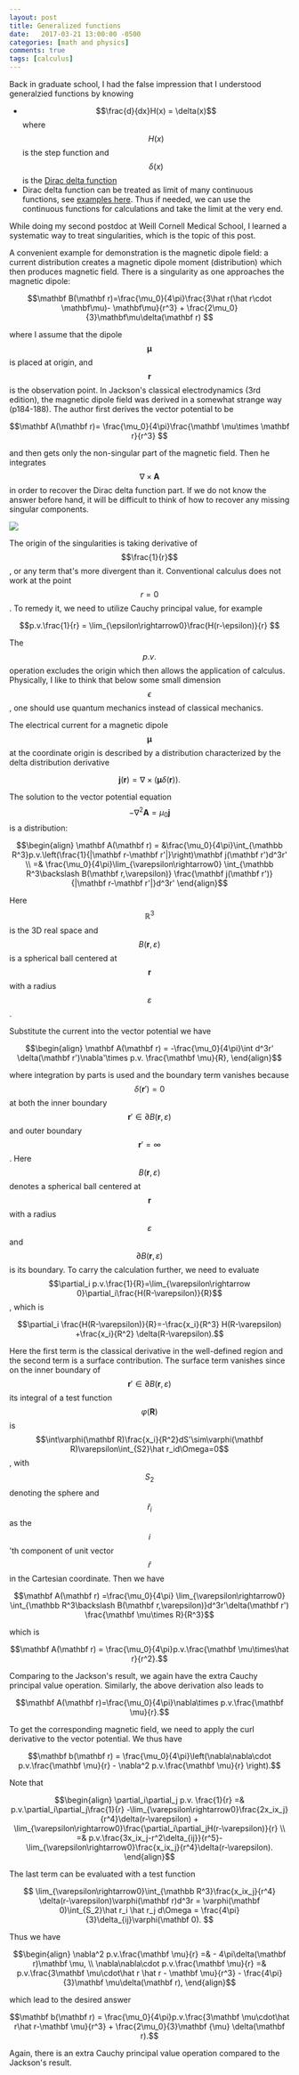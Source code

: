 ```yaml
---
layout: post
title: Generalized functions
date:   2017-03-21 13:00:00 -0500
categories: [math and physics]
comments: true
tags: [calculus]
---
```


Back in graduate school, I had the false impression that I understood generalzied functions by knowing

* $$\frac{d}{dx}H(x) = \delta(x)$$ where $$H(x)$$ is the step function and $$\delta(x)$$ is the [Dirac delta function](https://en.wikipedia.org/wiki/Dirac_delta_function)
* Dirac delta function can be treated as limit of many continuous functions, see [examples here](http://functions.wolfram.com/GeneralizedFunctions/DiracDelta/09/). Thus if needed, we can use the continuous functions for calculations and take the limit at the very end.

While doing my second postdoc at Weill Cornell Medical School, I learned a systematic way to treat singularities, which is the topic of this post.

A convenient example for demonstration is the magnetic dipole field: a current distribution creates a magnetic dipole moment (distribution) which then produces magnetic field. There is a singularity as one approaches the magnetic dipole:

$$\mathbf B(\mathbf r)=\frac{\mu_0}{4\pi}\frac{3\hat r(\hat r\cdot \mathbf\mu)- \mathbf\mu}{r^3} + \frac{2\mu_0}{3}\mathbf\mu\delta(\mathbf r) $$

where I assume that the dipole $$\mathbf \mu$$ is placed at origin, and $$\mathbf r$$ is the observation point.
In Jackson's classical electrodynamics (3rd edition), the magnetic dipole field was derived in a somewhat strange way (p184-188). 
The author first derives the vector potential to be

$$\mathbf A(\mathbf r)= \frac{\mu_0}{4\pi}\frac{\mathbf \mu\times \mathbf r}{r^3} $$

and then gets only the non-singular part of the magnetic field. Then he integrates $$\nabla\times\mathbf A$$ in order to recover the Dirac delta function part. If we do not know the answer before hand, it will be difficult to think of how to recover any missing singular components.

<a target="_blank"  href="https://www.amazon.com/gp/product/047130932X/ref=as_li_tl?ie=UTF8&camp=1789&creative=9325&creativeASIN=047130932X&linkCode=as2&tag=nosarthur2016-20&linkId=1d9fb645ab6215453bb257f43246e64c"><img border="0" src="//ws-na.amazon-adsystem.com/widgets/q?_encoding=UTF8&MarketPlace=US&ASIN=047130932X&ServiceVersion=20070822&ID=AsinImage&WS=1&Format=_SL250_&tag=nosarthur2016-20" ></a><img src="//ir-na.amazon-adsystem.com/e/ir?t=nosarthur2016-20&l=am2&o=1&a=047130932X" width="1" height="1" border="0" alt="" style="border:none !important; margin:0px !important;" />

The origin of the singularities is taking derivative of $$\frac{1}{r}$$,
or any term that's more divergent than it. Conventional calculus does not work at the point $$r=0$$.
To remedy it, we need to utilize Cauchy principal value, for example

$$p.v.\frac{1}{r} = \lim_{\epsilon\rightarrow0}\frac{H(r-\epsilon)}{r} $$

The $$p.v.$$ operation excludes the origin which then allows the application of calculus.
Physically, I like to think that below some small dimension $$\epsilon$$, one should use quantum mechanics instead of classical mechanics.

The electrical current for a magnetic dipole $$\mathbf\mu$$ at the coordinate 
origin is described by a distribution characterized by the 
delta distribution derivative

$$\mathbf j(\mathbf r) = \nabla\times \left( \mathbf\mu \delta(\mathbf r)\right).$$

The solution to the vector potential equation $$-\nabla^2\mathbf A=\mu_0\mathbf j$$ is a distribution:

$$\begin{align}
\mathbf A(\mathbf r) = &\frac{\mu_0}{4\pi}\int_{\mathbb R^3}p.v.\left(\frac{1}{|\mathbf r-\mathbf r'|}\right)\mathbf j(\mathbf r')d^3r' \\
    =& \frac{\mu_0}{4\pi}\lim_{\varepsilon\rightarrow0}
    \int_{\mathbb R^3\backslash B(\mathbf r,\varepsilon)}
            \frac{\mathbf j(\mathbf r')}{|\mathbf r-\mathbf r'|}d^3r'
\end{align}$$

Here $$\mathbb R^3$$ is the 3D real space and $$B(\mathbf r,\varepsilon)$$ is a 
spherical ball centered at $$\mathbf r$$ with a radius $$\varepsilon$$. 

Substitute the current into the vector potential we have 

$$\begin{align}
\mathbf A(\mathbf r) = -\frac{\mu_0}{4\pi}\int d^3r' \delta(\mathbf r')\nabla'\times p.v.  \frac{\mathbf \mu}{R},
\end{align}$$

where integration by parts is used and the boundary term vanishes because 
$$\delta(\mathbf r')=0$$ at both the inner boundary 
$$\mathbf r'\in\partial B(\mathbf r, \varepsilon)$$ and outer boundary $$\mathbf r'=\infty$$.
Here $$B(\mathbf r,\varepsilon)$$ denotes a spherical ball centered at $$\mathbf r$$ with
a radius $$\varepsilon$$ and $$\partial B(\mathbf r,\varepsilon)$$ is its boundary.
To carry the calculation further, we need to evaluate 
$$\partial_i p.v.\frac{1}{R}=\lim_{\varepsilon\rightarrow 0}\partial_i\frac{H(R-\varepsilon)}{R}$$, which is 

$$\partial_i \frac{H(R-\varepsilon)}{R}=-\frac{x_i}{R^3} H(R-\varepsilon)
    +\frac{x_i}{R^2} \delta(R-\varepsilon).$$

Here the first term is the classical derivative in the well-defined region
and the second term is a surface contribution. The surface term vanishes
since on the inner boundary of $$\mathbf r'\in\partial B(\mathbf r,\varepsilon)$$ its
integral of a test function $$\varphi(\mathbf R)$$ is 
$$\int\varphi(\mathbf R)\frac{x_i}{R^2}dS'\sim\varphi(\mathbf R)\varepsilon\int_{S2}\hat r_id\Omega=0$$, with $$S_2$$ denoting the sphere and $$\hat r_i$$ as the $$i$$'th
component of unit vector $$\hat r$$ in the Cartesian coordinate. 
Then we have 

$$\mathbf A(\mathbf r) =\frac{\mu_0}{4\pi} \lim_{\varepsilon\rightarrow0}
\int_{\mathbb R^3\backslash B(\mathbf r,\varepsilon)}d^3r'\delta(\mathbf r')
\frac{\mathbf \mu\times R}{R^3}$$

which is 

$$\mathbf A(\mathbf r) = \frac{\mu_0}{4\pi}p.v.\frac{\mathbf \mu\times\hat r}{r^2}.$$

Comparing to the Jackson's result, we again have the extra Cauchy principal value operation.
Similarly, the above derivation also leads to 

$$\mathbf A(\mathbf r)=\frac{\mu_0}{4\pi}\nabla\times p.v.\frac{\mathbf \mu}{r}.$$

To get the corresponding magnetic field, we need to apply the curl derivative to the vector potential. We thus have

$$\mathbf b(\mathbf r) = \frac{\mu_0}{4\pi}\left(\nabla\nabla\cdot p.v.\frac{\mathbf \mu}{r} - \nabla^2 p.v.\frac{\mathbf \mu}{r} \right).$$

Note that 

$$\begin{align}
\partial_i\partial_j p.v. \frac{1}{r} =& p.v.\partial_i\partial_j\frac{1}{r}
    -\lim_{\varepsilon\rightarrow0}\frac{2x_ix_j}{r^4}\delta(r-\varepsilon)
       + \lim_{\varepsilon\rightarrow0}\frac{\partial_i\partial_jH(r-\varepsilon)}{r} 
        \\
        =& p.v.\frac{3x_ix_j-r^2\delta_{ij}}{r^5}-\lim_{\varepsilon\rightarrow0}\frac{x_ix_j}{r^4}\delta(r-\varepsilon).
\end{align}$$

The last term can be evaluated with a test function

$$ \lim_{\varepsilon\rightarrow0}\int_{\mathbb R^3}\frac{x_ix_j}{r^4}
    \delta(r-\varepsilon)\varphi(\mathbf r)d^3r = \varphi(\mathbf 0)\int_{S_2}\hat r_i
    \hat r_j d\Omega = \frac{4\pi}{3}\delta_{ij}\varphi(\mathbf 0). $$

Thus we have 

$$\begin{align}
\nabla^2 p.v.\frac{\mathbf \mu}{r} =& - 4\pi\delta(\mathbf r)\mathbf \mu,  \\
\nabla\nabla\cdot p.v.\frac{\mathbf \mu}{r} =& p.v.\frac{3\mathbf \mu\cdot\hat r \hat r
        - \mathbf \mu}{r^3} - \frac{4\pi}{3}\mathbf \mu\delta(\mathbf r), 
\end{align}$$

which lead to the desired answer

$$\mathbf  b(\mathbf  r) = \frac{\mu_0}{4\pi}p.v.\frac{3\mathbf \mu\cdot\hat r\hat r-\mathbf \mu}{r^3} + \frac{2\mu_0}{3}\mathbf {\mu} \delta(\mathbf r).$$

Again, there is an extra Cauchy principal value operation compared to the Jackson's result. 

